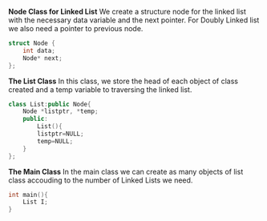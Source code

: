 **Node Class for Linked List**
We create a structure node for the linked list with the necessary data variable and the next pointer. For Doubly Linked list we also need a pointer to previous node.
```cpp
struct Node {
    int data;
    Node* next;
};
```

**The List Class**
In this class, we store the head of each object of class created and a temp variable to traversing the linked list.
```cpp
class List:public Node{
    Node *listptr, *temp;
    public:
        List(){
        listptr=NULL;
        temp=NULL;
    }
};
```

**The Main Class**
In the main class we can create as many objects of list class accouding to the number of Linked Lists we need.
```cpp
int main(){
    List I;
}
```
